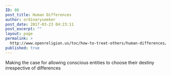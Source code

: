 ```yaml
---
ID: 80
post_title: Human Differences
author: ordinaryseeker
post_date: 2017-03-23 04:23:11
post_excerpt: ""
layout: page
permalink: >
  http://www.openreligion.us/toc/how-to-treat-others/human-differences/
published: true
---
```

Making the case for allowing conscious entities to choose their destiny irrespective of differences